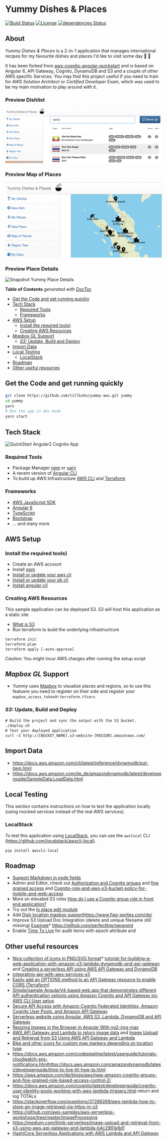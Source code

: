 Yummy Dishes & Places
===

[![Build Status](https://travis-ci.org/tillkuhn/yummy-aws.svg?branch=master)](https://travis-ci.org/tillkuhn/yummy-aws)
[![License](https://img.shields.io/badge/License-Apache%202.0-blue.svg)](https://opensource.org/licenses/Apache-2.0)
[![dependencies Status](https://david-dm.org/tillkuhn/yummy-aws/status.svg)](https://david-dm.org/tillkuhn/yummy-aws)

## About

*Yummy Dishes & Places* is a 2-in-1 application that manages international recipes for my favourite dishes and places I'd like to visit some day 🥣 🥡

It has been forked from [aws-cognito-angular-quickstart](https://github.com/awslabs/aws-cognito-angular-quickstart) and is based on Angular 6, API Gateway, Cognito, DynamoDB and S3 and a couple of other AWS specific Services. 
You may find this project useful if you need to train for *AWS Solution Architect* or *Certified Developer* Exam, which was used to be my main motivation to play around with it.

### Preview Dishlist

![Snapshot Yummy Dishes](/docs/yummy-dishes.jpg?raw=true)

### Preview Map of Places

![Snapshot Yummy Places Map](/docs/yummy-map.jpg?raw=true)

### Preview Place Details

![Snapshot Yummy Place Details](/docs/yummy-places-details.jpg?raw=true)

<!-- START doctoc generated TOC please keep comment here to allow auto update -->
<!-- DON'T EDIT THIS SECTION, INSTEAD RE-RUN doctoc TO UPDATE -->
**Table of Contents**  *generated with [DocToc](https://github.com/thlorenz/doctoc)*

- [Get the Code and get running quickly](#get-the-code-and-get-running-quickly)
- [Tech Stack](#tech-stack)
  - [Required Tools](#required-tools)
  - [Frameworks](#frameworks)
- [AWS Setup](#aws-setup)
  - [Install the required tools)](#install-the-required-tools)
  - [Creating AWS Resources](#creating-aws-resources)
- [_Mapbox GL_ Support](#_mapbox-gl_-support)
  - [_S3:_ Update, Build and Deploy](#_s3_-update-build-and-deploy)
- [Import Data](#import-data)
- [Local Testing](#local-testing)
  - [LocalStack](#localstack)
- [Roadmap](#roadmap)
- [Other useful resources](#other-useful-resources)

<!-- END doctoc generated TOC please keep comment here to allow auto update -->

## Get the Code and get running quickly
```bash
git clone https://github.com/tillkuhn/yummy-aws.git yummy
cd yummy    
yarn
# Run the app in dev mode
yarn start
```

## Tech Stack

![QuickStart Angular2 Cognito App](/docs/meta/Cognito-Angular2-QuickStart.png?raw=true)

### Required Tools
* Package Manager [npm](https://www.npmjs.com/) or [yarn](https://yarnpkg.com)
* A recent version of [Angular CLI](https://github.com/angular/angular-cli)
* To build up AWS Infrastructure [AWS CLI](http://docs.aws.amazon.com/cli/latest/userguide/installing.html) and [Terraform](https://www.terraform.io/intro/getting-started/install.html)

### Frameworks
* [AWS JavaScript SDK](http://docs.aws.amazon.com/AWSJavaScriptSDK/guide/browser-intro.html)
* [Angular 6](https://angular.io/guide/quickstart)
* [TypeScript](https://www.typescriptlang.org/docs/tutorial.html)
* [Bootstrap](http://getbootstrap.com/)
* ... and many more 

## AWS Setup
### Install the required tools)
* Create an AWS account
* Install [npm](https://www.npmjs.com/)
* [Install or update your aws cli](http://docs.aws.amazon.com/cli/latest/userguide/installing.html) 
* [Install or update your eb cli](http://docs.aws.amazon.com/elasticbeanstalk/latest/dg/eb-cli3-install.html) 
* [Install angular-cli](https://github.com/angular/angular-cli)


### Creating AWS Resources
This sample application can be deployed S3. S3 will host this application as a static site

* [What is S3](http://docs.aws.amazon.com/AmazonS3/latest/dev/Welcome.html)
* Run terraform to build the underlying infrastructrure

```
terraform init
terraform plan
terraform apply [-auto-approve]
```

*Caution:* You might incur AWS charges after running the setup script

## _Mapbox GL_ Support

* _Yummy_ uses [Mapbox](https://www.mapbox.com/maps/) to visualize places and regions, so to use this featuere you need to register on their side and register your `mapbox_access_token`in `terraform.tfvars`

### _S3:_ Update, Build and Deploy
```
# Build the project and sync the output with the S3 bucket.
./deploy.sh
# Test your deployed application
curl –I http://[BUCKET_NAME].s3-website-[REGION].amazonaws.com/
```
## Import Data

* https://docs.aws.amazon.com/cli/latest/reference/dynamodb/put-item.html
* https://docs.aws.amazon.com/de_de/amazondynamodb/latest/developerguide/SampleData.LoadData.html

## Local Testing

This section contains instructions on how to test the application locally (using mocked services instead of the real AWS services).

### LocalStack

To test this application using [LocalStack](https://github.com/localstack/localstack), you can use the `awslocal` CLI (https://github.com/localstack/awscli-local).
```
pip install awscli-local
```

## Roadmap
* [Support Markdown in node fields](https://github.com/jfcere/ngx-markdown)
* Admin and Editor, check out [Authorization and Cognito groups](ttps://stackoverflow.com/questions/41828359/how-do-i-access-the-group-for-a-cognito-user-account) and [fine grained access](https://aws.amazon.com/de/blogs/mobile/building-fine-grained-authorization-using-amazon-cognito-user-pools-groups/) and [Cognito-role-and-aws-s3-bucket-policy-for-mobile-and-web-access](https://stackoverflow.com/questions/34214240/cognito-role-and-aws-s3-bucket-policy-for-mobile-and-web-access) 
* More on elevated S3 roles [How do I use a Cognito group role in front end application?](https://www.reddit.com/r/aws/comments/808cf9/how_do_i_use_a_cognito_group_role_in_front_end/) 
* Try out the [In place edit module](https://github.com/qontu/ngx-inline-editor)
* Add [Dish location mapbox support](https://angularfirebase.com/lessons/build-realtime-maps-in-angular-with-mapbox-gl/)https://www.flag-sprites.com/de/
* Improve S3 Upload Doc Integration (delete and unique filename still missing) [Example](https://docs.aws.amazon.com/sdk-for-javascript/v2/developer-guide/s3-example-photo-album.html)* https://github.com/perfectline/geopoint
* Enable [Time To Live](https://docs.aws.amazon.com/amazondynamodb/latest/developerguide/time-to-live-ttl-how-to.html) for audit items with epoch attribute and

## Other useful resources
* [Nice collection of icons in PNG/SVG format](https://material.io/tools/icons/?icon=beach_access&style=baseline)* [tutorial-for-building-a-web-application-with-amazon-s3-lambda-dynamodb-and-api-gateway](https://medium.com/employbl/tutorial-for-building-a-web-application-with-amazon-s3-lambda-dynamodb-and-api-gateway-6d3ddf77f15a) and [Creating a serverless API using AWS API Gateway and DynamoDB](https://sanderknape.com/2017/10/creating-a-serverless-api-using-aws-api-gateway-and-dynamodb/)
* [integrating-api-with-aws-services-s3](https://docs.aws.amazon.com/apigateway/latest/developerguide/integrating-api-with-aws-services-s3.html)
* [Easily add an OPTIONS method to an API Gateway resource to enable CORS (Terraform)](https://github.com/squidfunk/terraform-aws-api-gateway-enable-cors)
* [Simple/sample AngularV4-based web app that demonstrates different API authentication options using Amazon Cognito and API Gateway inc AWS CLI User setup](https://github.com/aws-samples/aws-cognito-apigw-angular-auth)
* [Secure API Access with Amazon Cognito Federated Identities, Amazon Cognito User Pools, and Amazon API Gateway](https://aws.amazon.com/de/blogs/compute/secure-api-access-with-amazon-cognito-federated-identities-amazon-cognito-user-pools-and-amazon-api-gateway/)
* [Serverless website using Angular, AWS S3, Lambda, DynamoDB and API Gateway](http://www.carbonrider.com/2018/05/11/serverless-website-using-angular-aws-s3-lambda-dynamodb-and-api-gateway/)
* [Resizing Images in the Browser in Angular With ng2-img-max](https://alligator.io/angular/resizing-images-in-browser-ng2-img-max/)
* [AWS API Gateway and Lambda to return image data](https://stackoverflow.com/questions/35804042/aws-api-gateway-and-lambda-to-return-image) and [Image Upload and Retrieval from S3 Using AWS API Gateway and Lambda](https://medium.com/think-serverless/image-upload-and-retrieval-from-s3-using-aws-api-gateway-and-lambda-b4c2961e8d1)
* [Bike and other icons for custom map markers depending on location type](https://icons8.com/icon/set/bike/windows)
* https://docs.aws.amazon.com/codepipeline/latest/userguide/tutorials-cloudwatch-sns-notifications.htmlhttps://docs.aws.amazon.com/amazondynamodb/latest/developerguide/time-to-live-ttl-how-to.html
* https://aws.amazon.com/de/blogs/aws/new-amazon-cognito-groups-and-fine-grained-role-based-access-control-2/
* https://docs.aws.amazon.com/cognito/latest/developerguide/cognito-user-identity-pools-working-with-aws-lambda-triggers.html return and log TOTALs 
* https://stackoverflow.com/questions/37266269/aws-lambda-how-to-store-an-image-retrieved-via-https-in-s3
* https://github.com/aws-samples/aws-serverless-workshops/tree/master/ImageProcessing 
* https://medium.com/think-serverless/image-upload-and-retrieval-from-s3-using-aws-api-gateway-and-lambda-b4c2961e8d1
* [HashiCorp Serverless Applications with AWS Lambda and API Gateway](https://learn.hashicorp.com/terraform/aws/lambda-api-gateway)
